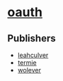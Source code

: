 # [oauth](https://pypi.org/project/oauth)



## Publishers
- [leahculver](https://pypi.org/user/leahculver)
- [termie](https://pypi.org/user/termie)
- [wolever](https://pypi.org/user/wolever)

